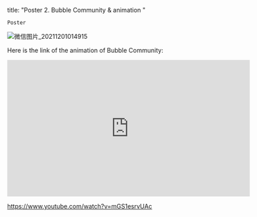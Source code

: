 title: "Poster 2. Bubble Community & animation "

`Poster`

![微信图片_20211201014915](https://user-images.githubusercontent.com/90487072/144100716-cbf3c7db-927a-440e-8297-28e63a4d5899.png)

Here is the link of the animation of Bubble Community: 

<iframe width="560" height="315" src="https://www.youtube.com/embed/mGS1esrvUAc" title="YouTube video player" frameborder="0" allow="accelerometer; autoplay; clipboard-write; encrypted-media; gyroscope; picture-in-picture" allowfullscreen></iframe>


https://www.youtube.com/watch?v=mGS1esrvUAc

